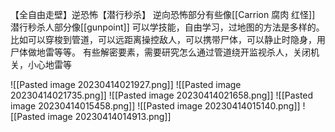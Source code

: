 【全自由走壁】逆恐怖【潜行秒杀】
逆向恐怖部分有些像[[Carrion 腐肉 红怪]]
潜行秒杀人部分像[[gunpoint]] 
可以学技能，自由学习，过地图的方法是多样的。
比如可以穿梭到管道，可以远距离操控敌人，可以携带尸体，可以静止时隐身，用尸体做地雷等等。
有些解密要素，需要研究怎么通过管道绕开监视杀人，关闭机关，小心地雷等

![[Pasted image 20230414021927.png]]
![[Pasted image 20230414021735.png]]
![[Pasted image 20230414021658.png]]
![[Pasted image 20230414015458.png]]
![[Pasted image 20230414015140.png]]
![[Pasted image 20230414014913.png]]